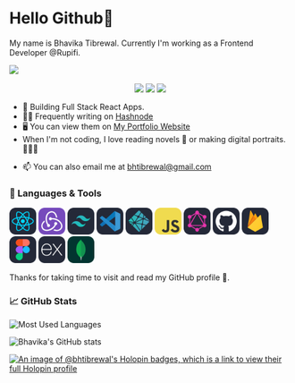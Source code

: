 <!-- bhtibrewal is a special repository: its README.md will appear on your profile! -->

<!-- ![Header](https://github.com/bhtibrewal/bhtibrewal/blob/main/images/cover.png) -->

# Hello Github👋
My name is Bhavika Tibrewal. Currently I'm working as a Frontend Developer @Rupifi.

![](https://komarev.com/ghpvc/?username=your-github-username&style=flat-square&color=blueviolet)

<p align="center">
<a href="https://bhavika-tibrewal.hashnode.dev/" target="_blank"><img src="https://img.shields.io/badge/Hashnode-2962FF?style=for-the-badge&logo=hashnode&logoColor=white"></a>
<a href="https://twitter.com/bhtibrewal" target="_blank"><img src="https://img.shields.io/badge/Twitter-%231DA1F2.svg?style=for-the-badge&logo=Twitter&logoColor=white"></a>
<a href="https://www.buymeacoffee.com/bhtibrewalY" target="_blank"><img src="https://img.shields.io/badge/Buy%20Me%20a%20Coffee-ffdd00?style=for-the-badge&logo=buy-me-a-coffee&logoColor=black"></a>
</p>

- 📱 Building Full Stack React Apps.
- ✍🏼 Frequently writing on [Hashnode](https://bhavika-tibrewal.hashnode.dev/)
- 🖥 You can view them on [My Portfolio Website](https://bhavika-developer.netlify.app/)
- When I'm not coding, I love reading novels 📖 or making digital portraits. 👩🏼‍🎨
<!-- - 💬Feel free to reach out to me for some interesting talk. -->
- 📫 You can also email me at [bhtibrewal@gmail.com](https://github.com/bhtibrewal/bhtibrewal)

### 🔧 Languages & Tools

<p>
<img src="https://github.com/tandpfun/skill-icons/blob/main/icons/React-Dark.svg" width="48">  
<img src="https://github.com/tandpfun/skill-icons/blob/main/icons/Redux.svg" width="48">  
<img src="https://github.com/tandpfun/skill-icons/blob/main/icons/TailwindCSS-Dark.svg" width="48">  
<img src="https://github.com/tandpfun/skill-icons/blob/main/icons/VSCode-Dark.svg" width="48">  
<img src="https://github.com/tandpfun/skill-icons/blob/main/icons/Netlify-Dark.svg" width="48">  
<img src="https://github.com/tandpfun/skill-icons/blob/main/icons/JavaScript.svg" width="48">   
<img src="https://github.com/tandpfun/skill-icons/blob/main/icons/GraphQL-Dark.svg" width="48">  
<img src="https://github.com/tandpfun/skill-icons/blob/main/icons/Github-Dark.svg" width="48">  
<img src="https://github.com/tandpfun/skill-icons/blob/main/icons/Firebase-Dark.svg" width="48">  
<img src="https://github.com/tandpfun/skill-icons/blob/main/icons/Figma-Dark.svg" width="48"> 
<img src="https://github.com/tandpfun/skill-icons/blob/main/icons/ExpressJS-Dark.svg" width="48">
<img src=" https://github.com/tandpfun/skill-icons/blob/main/icons/MongoDB.svg" width="48">
</p>

Thanks for taking time to visit and read my GitHub profile 💙.

### &#x1f4c8; GitHub Stats

<!--  -->
![Most Used Languages](https://github-readme-stats.vercel.app/api/top-langs/?username=bhtibrewal&title_color=ffffff&text_color=c9cacc&icon_color=2bbc8a&bg_color=1d1f21&langs_count=3)

![Bhavika's GitHub stats](https://github-readme-stats.vercel.app/api?username=bhtibrewal&count_private=true&show_icons=true&theme=radical)

[![An image of @bhtibrewal's Holopin badges, which is a link to view their full Holopin profile](https://holopin.me/bhtibrewal)](https://holopin.io/@bhtibrewal)

<!-- ![Github Stats](https://github-readme-stats.vercel.app/api?username=bhtibrewal&show_icons=true&line_height=27&count_private=true&title_color=ffffff&text_color=c9cacc&icon_color=2bbc8a&bg_color=1d1f21) -->

<!--  -->
<!-- ### Pinned Repos
[![ Bhavika's Repo](https://github-readme-stats.vercel.app/api/pin/?username=bhtibrewal&repo=portfolio&title_color=ffffff&text_color=c9cacc&icon_color=2bbc8a&bg_color=22272e)](https://github.com/bhtibrewal/portfolio)

[![ Bhavika's Repo](https://github-readme-stats.vercel.app/api/pin/?username=bhtibrewal&repo=amazon-clone&title_color=ffffff&text_color=c9cacc&icon_color=2bbc8a&bg_color=22272e)](https://github.com/bhtibrewal/amazon-clone)

[![ Bhavika's Repo](https://github-readme-stats.vercel.app/api/pin/?username=bhtibrewal&repo=Is_Your_Birthday_a_Palidrome&title_color=ffffff&text_color=c9cacc&icon_color=2bbc8a&bg_color=22272e) ](https://github.com/bhtibrewal/Is_Your_Birthday_a_Palidrome) -->




